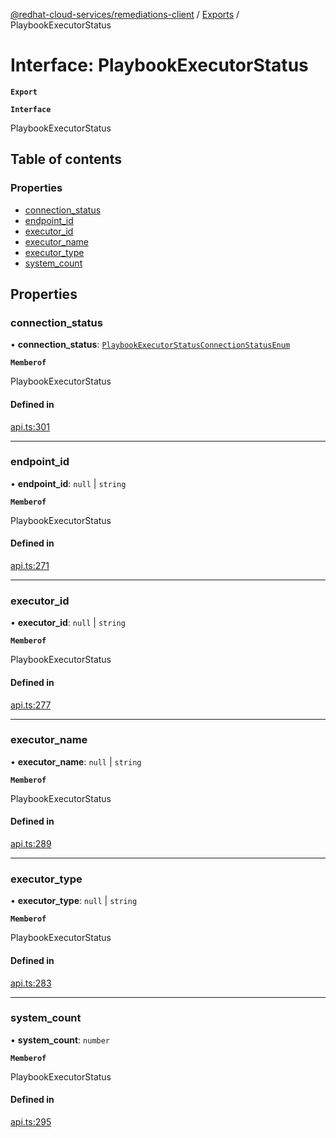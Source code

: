 [@redhat-cloud-services/remediations-client](../README.md) / [Exports](../modules.md) / PlaybookExecutorStatus

# Interface: PlaybookExecutorStatus

**`Export`**

**`Interface`**

PlaybookExecutorStatus

## Table of contents

### Properties

- [connection\_status](PlaybookExecutorStatus.md#connection_status)
- [endpoint\_id](PlaybookExecutorStatus.md#endpoint_id)
- [executor\_id](PlaybookExecutorStatus.md#executor_id)
- [executor\_name](PlaybookExecutorStatus.md#executor_name)
- [executor\_type](PlaybookExecutorStatus.md#executor_type)
- [system\_count](PlaybookExecutorStatus.md#system_count)

## Properties

### connection\_status

• **connection\_status**: [`PlaybookExecutorStatusConnectionStatusEnum`](../enums/PlaybookExecutorStatusConnectionStatusEnum.md)

**`Memberof`**

PlaybookExecutorStatus

#### Defined in

[api.ts:301](https://github.com/RedHatInsights/javascript-clients/blob/master/packages/remediations/api.ts#L301)

___

### endpoint\_id

• **endpoint\_id**: ``null`` \| `string`

**`Memberof`**

PlaybookExecutorStatus

#### Defined in

[api.ts:271](https://github.com/RedHatInsights/javascript-clients/blob/master/packages/remediations/api.ts#L271)

___

### executor\_id

• **executor\_id**: ``null`` \| `string`

**`Memberof`**

PlaybookExecutorStatus

#### Defined in

[api.ts:277](https://github.com/RedHatInsights/javascript-clients/blob/master/packages/remediations/api.ts#L277)

___

### executor\_name

• **executor\_name**: ``null`` \| `string`

**`Memberof`**

PlaybookExecutorStatus

#### Defined in

[api.ts:289](https://github.com/RedHatInsights/javascript-clients/blob/master/packages/remediations/api.ts#L289)

___

### executor\_type

• **executor\_type**: ``null`` \| `string`

**`Memberof`**

PlaybookExecutorStatus

#### Defined in

[api.ts:283](https://github.com/RedHatInsights/javascript-clients/blob/master/packages/remediations/api.ts#L283)

___

### system\_count

• **system\_count**: `number`

**`Memberof`**

PlaybookExecutorStatus

#### Defined in

[api.ts:295](https://github.com/RedHatInsights/javascript-clients/blob/master/packages/remediations/api.ts#L295)
